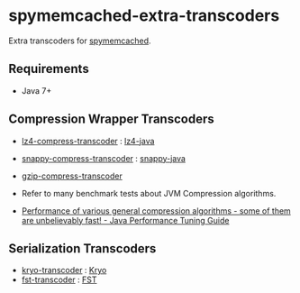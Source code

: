 # spymemcached-extra-transcoders
Extra transcoders for [spymemcached](https://github.com/couchbase/spymemcached).

## Requirements
* Java 7+

## Compression Wrapper Transcoders
* [lz4-compress-transcoder](https://github.com/kwon37xi/spymemcached-extra-transcoders/tree/master/lz4-compress-transcoder) : [lz4-java](https://github.com/jpountz/lz4-java)
* [snappy-compress-transcoder](https://github.com/kwon37xi/spymemcached-extra-transcoders/tree/master/snappy-compress-transcoder) : [snappy-java](https://github.com/xerial/snappy-java)
* [gzip-compress-transcoder](https://github.com/kwon37xi/spymemcached-extra-transcoders/tree/master/gzip-compress-transcoder)

* Refer to many benchmark tests about JVM Compression algorithms.
* [Performance of various general compression algorithms - some of them are unbelievably fast!  - Java Performance Tuning Guide](http://java-performance.info/performance-general-compression/)

## Serialization Transcoders
* [kryo-transcoder](https://github.com/kwon37xi/spymemcached-extra-transcoders/tree/master/kryo-transcoder) : [Kryo](https://github.com/EsotericSoftware/kryo)
* [fst-transcoder](https://github.com/kwon37xi/spymemcached-extra-transcoders/tree/master/fst-transcoder) : [FST](http://ruedigermoeller.github.io/fast-serialization/)
